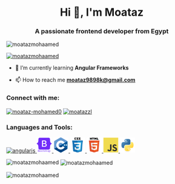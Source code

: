 <h1 align="center">Hi 👋, I'm Moataz</h1>
<h3 align="center">A passionate frontend developer from Egypt</h3>

<p align="left"> <img src="https://komarev.com/ghpvc/?username=moatazmohaamed&label=Profile%20views&color=0e75b6&style=flat" alt="moatazmohaamed" /> </p>

<p align="left"> <a href="https://github.com/ryo-ma/github-profile-trophy"><img src="https://github-profile-trophy.vercel.app/?username=moatazmohaamed" alt="moatazmohaamed" /></a> </p>

- 🌱 I’m currently learning **Angular Frameworks**

- 📫 How to reach me **moataz9898k@gmail.com**

<h3 align="left">Connect with me:</h3>
<p align="left">
<a href="https://linkedin.com/in/moataz-mohamed0" target="blank"><img align="center" src="https://raw.githubusercontent.com/rahuldkjain/github-profile-readme-generator/master/src/images/icons/Social/linked-in-alt.svg" alt="moataz-mohamed0" height="30" width="40" /></a>
<a href="https://instagram.com/moatazzl" target="blank"><img align="center" src="https://raw.githubusercontent.com/rahuldkjain/github-profile-readme-generator/master/src/images/icons/Social/instagram.svg" alt="moatazzl" height="30" width="40" /></a>
</p>

<h3 align="left">Languages and Tools:</h3>
<p align="left"> <a href="https://angular.io" target="_blank" rel="noreferrer"> <img src="https://www.google.com/url?sa=i&url=https%3A%2F%2Fen.wikipedia.org%2Fwiki%2FFile%3AAngular_full_color_logo.svg&psig=AOvVaw04detafVuS_gczHHbzuvt2&ust=1733867164500000&source=images&cd=vfe&opi=89978449&ved=0CBQQjRxqFwoTCNiGy4vVm4oDFQAAAAAdAAAAABAE" alt="angularjs" width="40" height="40"/> </a> <a href="https://getbootstrap.com" target="_blank" rel="noreferrer"> <img src="https://raw.githubusercontent.com/devicons/devicon/master/icons/bootstrap/bootstrap-plain-wordmark.svg" alt="bootstrap" width="40" height="40"/> </a> <a href="https://www.w3schools.com/cpp/" target="_blank" rel="noreferrer"> <img src="https://raw.githubusercontent.com/devicons/devicon/master/icons/cplusplus/cplusplus-original.svg" alt="cplusplus" width="40" height="40"/> </a> <a href="https://www.w3schools.com/css/" target="_blank" rel="noreferrer"> <img src="https://raw.githubusercontent.com/devicons/devicon/master/icons/css3/css3-original-wordmark.svg" alt="css3" width="40" height="40"/> </a> <a href="https://www.w3.org/html/" target="_blank" rel="noreferrer"> <img src="https://raw.githubusercontent.com/devicons/devicon/master/icons/html5/html5-original-wordmark.svg" alt="html5" width="40" height="40"/> </a> <a href="https://developer.mozilla.org/en-US/docs/Web/JavaScript" target="_blank" rel="noreferrer"> <img src="https://raw.githubusercontent.com/devicons/devicon/master/icons/javascript/javascript-original.svg" alt="javascript" width="40" height="40"/> </a> <a href="https://www.python.org" target="_blank" rel="noreferrer"> <img src="https://raw.githubusercontent.com/devicons/devicon/master/icons/python/python-original.svg" alt="python" width="40" height="40"/> </a> </p>

<p><img align="left" src="https://github-readme-stats.vercel.app/api/top-langs?username=moatazmohaamed&show_icons=true&locale=en&layout=compact" alt="moatazmohaamed" /></p>

<p>&nbsp;<img align="center" src="https://github-readme-stats.vercel.app/api?username=moatazmohaamed&show_icons=true&locale=en" alt="moatazmohaamed" /></p>

<p><img align="center" src="https://github-readme-streak-stats.herokuapp.com/?user=moatazmohaamed&" alt="moatazmohaamed" /></p>
